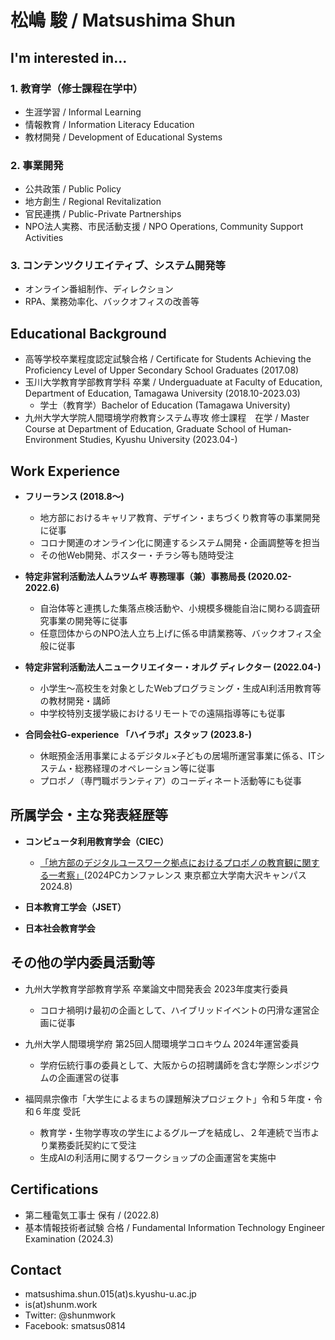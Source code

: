 # 松嶋 駿 / Matsushima Shun

## I'm interested in...

### 1. 教育学（修士課程在学中）
- 生涯学習 / Informal Learning
- 情報教育 / Information Literacy Education
- 教材開発 / Development of Educational Systems

### 2. 事業開発
- 公共政策 / Public Policy
- 地方創生 / Regional Revitalization
- 官民連携 / Public-Private Partnerships
- NPO法人実務、市民活動支援 / NPO Operations, Community Support Activities

### 3. コンテンツクリエイティブ、システム開発等
- オンライン番組制作、ディレクション
- RPA、業務効率化、バックオフィスの改善等

## Educational Background
- 高等学校卒業程度認定試験合格 / Certificate for Students Achieving the Proficiency Level of Upper Secondary School Graduates (2017.08)
- 玉川大学教育学部教育学科 卒業 / Underguaduate at Faculty of Education, Department of Education, Tamagawa University (2018.10-2023.03)
  - 学士（教育学）Bachelor of Education (Tamagawa University)
- 九州大学大学院人間環境学府教育システム専攻 修士課程　在学 / Master Course at Department of Education, Graduate School of Human‐Environment Studies, Kyushu University (2023.04-)

## Work Experience
- **フリーランス (2018.8〜)**
  - 地方部におけるキャリア教育、デザイン・まちづくり教育等の事業開発に従事
  - コロナ関連のオンライン化に関連するシステム開発・企画調整等を担当
  - その他Web開発、ポスター・チラシ等も随時受注

- **特定非営利活動法人ムラツムギ 専務理事（兼）事務局長 (2020.02-2022.6)**
  - 自治体等と連携した集落点検活動や、小規模多機能自治に関わる調査研究事業の開発等に従事
  - 任意団体からのNPO法人立ち上げに係る申請業務等、バックオフィス全般に従事

- **特定非営利活動法人ニュークリエイター・オルグ ディレクター (2022.04-)**
  - 小学生〜高校生を対象としたWebプログラミング・生成AI利活用教育等の教材開発・講師
  - 中学校特別支援学級におけるリモートでの遠隔指導等にも従事

- **合同会社G-experience 「ハイラボ」スタッフ (2023.8-)**
  - 休眠預金活用事業によるデジタル×子どもの居場所運営事業に係る、ITシステム・総務経理のオペレーション等に従事
  - プロボノ（専門職ボランティア）のコーディネート活動等にも従事

## 所属学会・主な発表経歴等
- **コンピュータ利用教育学会（CIEC）**
  - [「地方部のデジタルユースワーク拠点におけるプロボノの教育観に関する一考察」](https://conference.ciec.or.jp/2024pcc/program/subcommittee/presentation/pcc069.html)(2024PCカンファレンス 東京都立大学南大沢キャンパス 2024.8)
  
- **日本教育工学会（JSET）**
  
- **日本社会教育学会**

## その他の学内委員活動等
- 九州大学教育学部教育学系 卒業論文中間発表会 2023年度実行委員
  - コロナ禍明け最初の企画として、ハイブリッドイベントの円滑な運営企画に従事

- 九州大学人間環境学府 第25回人間環境学コロキウム 2024年運営委員
  - 学府伝統行事の委員として、大阪からの招聘講師を含む学際シンポジウムの企画運営の従事

- 福岡県宗像市「大学生によるまちの課題解決プロジェクト」令和５年度・令和６年度 受託
  - 教育学・生物学専攻の学生によるグループを結成し、２年連続で当市より業務委託契約にて受注
  - 生成AIの利活用に関するワークショップの企画運営を実施中

## Certifications
- 第二種電気工事士 保有 / (2022.8)
- 基本情報技術者試験 合格 / Fundamental Information Technology Engineer Examination (2024.3)

## Contact
- matsushima.shun.015(at)s.kyushu-u.ac.jp
- is(at)shunm.work
- Twitter: @shunmwork
- Facebook: smatsus0814
<!-- Google tag (gtag.js) -->
<script async src="https://www.googletagmanager.com/gtag/js?id=G-TXCVH9YR94"></script>
<script>
  window.dataLayer = window.dataLayer || [];
  function gtag(){dataLayer.push(arguments);}
  gtag('js', new Date());

  gtag('config', 'G-TXCVH9YR94');
</script>

<head>
  <!-- OGP Meta Tags -->
  <meta property="og:title" content="松嶋 駿 / Matsushima Shun">
  <meta property="og:description" content="九州大学大学院人間環境学府教育システム専攻 修士課程　在学 / Master Course at Department of Education, Graduate School of Human‐Environment Studies, Kyushu University (2023.04-)">
  <meta property="og:url" content="https://shunm.work">
  <meta property="og:type" content="website"> <!-- タイプは用途に合わせて変更 -->
  <meta property="og:site_name" content="松嶋 駿 / Matsushima Shun">
  <meta property="og:locale" content="ja_JP"> <!-- 言語設定 -->
</head>